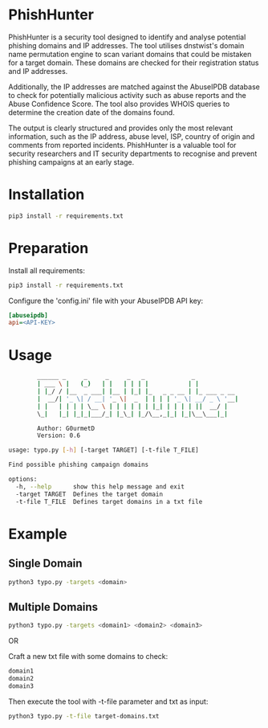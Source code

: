 # PhishHunter
PhishHunter is a security tool designed to identify and analyse potential phishing domains and IP addresses. The tool utilises dnstwist's domain name permutation engine to scan variant domains that could be mistaken for a target domain. These domains are checked for their registration status and IP addresses.

Additionally, the IP addresses are matched against the AbuseIPDB database to check for potentially malicious activity such as abuse reports and the Abuse Confidence Score. The tool also provides WHOIS queries to determine the creation date of the domains found.

The output is clearly structured and provides only the most relevant information, such as the IP address, abuse level, ISP, country of origin and comments from reported incidents. PhishHunter is a valuable tool for security researchers and IT security departments to recognise and prevent phishing campaigns at an early stage.

# Installation
```bash
pip3 install -r requirements.txt
```

# Preparation
Install all requirements:
```bash
pip3 install -r requirements.txt
```

Configure the 'config.ini' file with your AbuseIPDB API key:
```ini
[abuseipdb]
api=<API-KEY>
```

# Usage
```bash
        ______ _     _     _     _   _             _
        | ___ \ |   (_)   | |   | | | |           | |
        | |_/ / |__  _ ___| |__ | |_| |_   _ _ __ | |_ ___ _ __
        |  __/| '_ \| / __| '_ \|  _  | | | | '_ \| __/ _ \ '__|
        | |   | | | | \__ \ | | | | | | |_| | | | | ||  __/ |
        \_|   |_| |_|_|___/_| |_\_| |_/\__,_|_| |_|\__\___|_|

        Author: G0urmetD
        Version: 0.6

usage: typo.py [-h] [-target TARGET] [-t-file T_FILE]

Find possible phishing campaign domains

options:
  -h, --help      show this help message and exit
  -target TARGET  Defines the target domain
  -t-file T_FILE  Defines target domains in a txt file
```

# Example
## Single Domain
```bash
python3 typo.py -targets <domain>
```

## Multiple Domains
```bash
python3 typo.py -targets <domain1> <domain2> <domain3>
```
OR

Craft a new txt file with some domains to check:
```bash
domain1
domain2
domain3
```

Then execute the tool with -t-file parameter and txt as input:
```bash
python3 typo.py -t-file target-domains.txt
```
